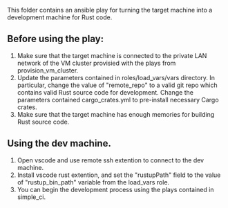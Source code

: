 This folder contains an ansible play for turning the target machine into a development machine for Rust code.

## Before using the play:
1. Make sure that the target machine is connected to the private LAN network of the VM cluster provisied with the plays from provision_vm_cluster.
2. Update the parameters contained in roles/load_vars/vars directory. In particular, change the value of "remote_repo" to a valid git repo which contains valid Rust source code for development. Change the parameters contained cargo_crates.yml to pre-install necessary Cargo crates.
3. Make sure that the target machine has enough memories for building Rust source code.

## Using the dev machine.
1. Open vscode and use remote ssh extention to connect to the dev machine.
2. Install vscode rust extention, and set the "rustupPath" field to the value of "rustup_bin_path" variable from the load_vars role.
3. You can begin the development process using the plays contained in simple_ci.